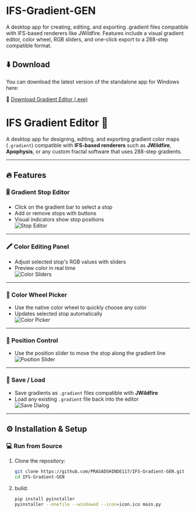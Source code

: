 # IFS-Gradient-GEN
A desktop app for creating, editing, and exporting .gradient files compatible with IFS-based renderers like JWildfire. Features include a visual gradient editor, color wheel, RGB sliders, and one-click export to a 288-step compatible format.

## ⬇️ Download

You can download the latest version of the standalone app for Windows here:

🔗 [Download Gradient Editor (.exe)](https://github.com/PRASADSHINDE117/IFS-Gradient-GEN/releases/latest)

# IFS Gradient Editor 🎨

A desktop app for designing, editing, and exporting gradient color maps (`.gradient`) compatible with **IFS-based renderers** such as **JWildfire**, **Apophysis**, or any custom fractal software that uses 288-step gradients.

---

## 🔥 Features

### 🎚️ Gradient Stop Editor
- Click on the gradient bar to select a stop
- Add or remove stops with buttons
- Visual indicators show stop positions  
![Stop Editor](screenshots/gradient-stops.png)

---

### 🖍️ Color Editing Panel
- Adjust selected stop's RGB values with sliders
- Preview color in real time  
![Color Sliders](screenshots/color-sliders.png)

---

### 🎨 Color Wheel Picker
- Use the native color wheel to quickly choose any color
- Updates selected stop automatically  
![Color Picker](screenshots/color-picker.png)

---

### 🧭 Position Control
- Use the position slider to move the stop along the gradient line  
![Position Slider](screenshots/position-slider.png)

---

### 💾 Save / Load
- Save gradients as `.gradient` files compatible with **JWildfire**
- Load any existing `.gradient` file back into the editor  
![Save Dialog](screenshots/save-gradient.png)

---

## ⚙️ Installation & Setup

### 💻 Run from Source

1. Clone the repository:
   ```bash
   git clone https://github.com/PRASADSHINDE117/IFS-Gradient-GEN.git
   cd IFS-Gradient-GEN
2. bulid:
   ```bash 
   pip install pyinstaller
   pyinstaller --onefile --windowed --icon=icon.ico main.py
